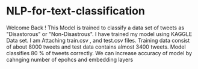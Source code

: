 # NLP-for-text-classification
Welcome Back ! 
This Model is trained to classify  a data set of tweets as "Disastorous" or "Non-Disastrous". I have trained my model using KAGGLE Data set.
I am Attaching train.csv , and test.csv files. Training data consist of about 8000 tweets and test data contains almost 3400 tweets. Model classifies 80 % of tweets correctly.
We can increase accuracy of model by cahnging number of epohcs and embedding layers 
